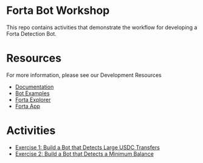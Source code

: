 # Forta Bot Workshop

This repo contains activities that demonstrate the workflow for developing a Forta Detection Bot.

# Resources

For more information, please see our Development Resources
- [Documentation](https://docs.forta.network)
- [Bot Examples](https://github.com/forta-network/forta-bot-examples)
- [Forta Explorer](https://explorer.forta.network)
- [Forta App](https://app.forta.network)

# Activities

- [Exercise 1: Build a Bot that Detects Large USDC Transfers](activity-1-large-token-transfers)
- [Exercise 2: Build a Bot that Detects a Minimum Balance](activity-2-minimum-account-balance)